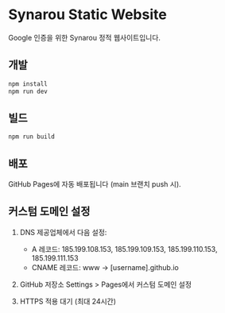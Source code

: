 # Synarou Static Website

Google 인증을 위한 Synarou 정적 웹사이트입니다.

## 개발

```bash
npm install
npm run dev
```

## 빌드

```bash
npm run build
```

## 배포

GitHub Pages에 자동 배포됩니다 (main 브랜치 push 시).

## 커스텀 도메인 설정

1. DNS 제공업체에서 다음 설정:
   - A 레코드: 185.199.108.153, 185.199.109.153, 185.199.110.153, 185.199.111.153
   - CNAME 레코드: www -> [username].github.io

2. GitHub 저장소 Settings > Pages에서 커스텀 도메인 설정

3. HTTPS 적용 대기 (최대 24시간)
